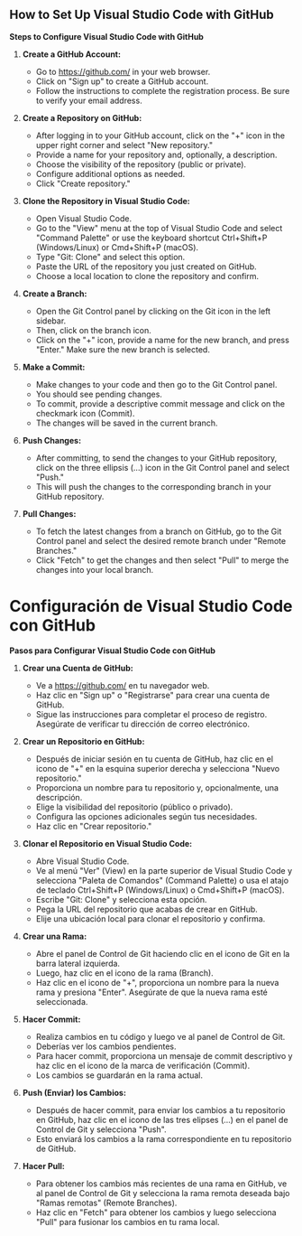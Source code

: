 ﻿## How to Set Up Visual Studio Code with GitHub


**Steps to Configure Visual Studio Code with GitHub**


1. **Create a GitHub Account:**
   - Go to https://github.com/ in your web browser.
   - Click on "Sign up" to create a GitHub account.
   - Follow the instructions to complete the registration process. Be sure to verify your email address.


2. **Create a Repository on GitHub:**
   - After logging in to your GitHub account, click on the "+" icon in the upper right corner and select "New repository."
   - Provide a name for your repository and, optionally, a description.
   - Choose the visibility of the repository (public or private).
   - Configure additional options as needed.
   - Click "Create repository."


3. **Clone the Repository in Visual Studio Code:**
   - Open Visual Studio Code.
   - Go to the "View" menu at the top of Visual Studio Code and select "Command Palette" or use the keyboard shortcut Ctrl+Shift+P (Windows/Linux) or Cmd+Shift+P (macOS).
   - Type "Git: Clone" and select this option.
   - Paste the URL of the repository you just created on GitHub.
   - Choose a local location to clone the repository and confirm.


4. **Create a Branch:**
   - Open the Git Control panel by clicking on the Git icon in the left sidebar.
   - Then, click on the branch icon.
   - Click on the "+" icon, provide a name for the new branch, and press "Enter." Make sure the new branch is selected.


5. **Make a Commit:**
   - Make changes to your code and then go to the Git Control panel.
   - You should see pending changes.
   - To commit, provide a descriptive commit message and click on the checkmark icon (Commit).
   - The changes will be saved in the current branch.


6. **Push Changes:**
   - After committing, to send the changes to your GitHub repository, click on the three ellipsis (...) icon in the Git Control panel and select "Push."
   - This will push the changes to the corresponding branch in your GitHub repository.


7. **Pull Changes:**
   - To fetch the latest changes from a branch on GitHub, go to the Git Control panel and select the desired remote branch under "Remote Branches."
   - Click "Fetch" to get the changes and then select "Pull" to merge the changes into your local branch.




# Configuración de Visual Studio Code con GitHub


**Pasos para Configurar Visual Studio Code con GitHub**


1. **Crear una Cuenta de GitHub:**
   - Ve a https://github.com/ en tu navegador web.
   - Haz clic en "Sign up" o "Registrarse" para crear una cuenta de GitHub.
   - Sigue las instrucciones para completar el proceso de registro. Asegúrate de verificar tu dirección de correo electrónico.


2. **Crear un Repositorio en GitHub:**
   - Después de iniciar sesión en tu cuenta de GitHub, haz clic en el icono de "+" en la esquina superior derecha y selecciona "Nuevo repositorio."
   - Proporciona un nombre para tu repositorio y, opcionalmente, una descripción.
   - Elige la visibilidad del repositorio (público o privado).
   - Configura las opciones adicionales según tus necesidades.
   - Haz clic en "Crear repositorio."


3. **Clonar el Repositorio en Visual Studio Code:**
   - Abre Visual Studio Code.
   - Ve al menú "Ver" (View) en la parte superior de Visual Studio Code y selecciona "Paleta de Comandos" (Command Palette) o usa el atajo de teclado Ctrl+Shift+P (Windows/Linux) o Cmd+Shift+P (macOS).
   - Escribe "Git: Clone" y selecciona esta opción.
   - Pega la URL del repositorio que acabas de crear en GitHub.
   - Elije una ubicación local para clonar el repositorio y confirma.


4. **Crear una Rama:**
   - Abre el panel de Control de Git haciendo clic en el icono de Git en la barra lateral izquierda.
   - Luego, haz clic en el icono de la rama (Branch).
   - Haz clic en el icono de "+", proporciona un nombre para la nueva rama y presiona "Enter". Asegúrate de que la nueva rama esté seleccionada.


5. **Hacer Commit:**
   - Realiza cambios en tu código y luego ve al panel de Control de Git.
   - Deberías ver los cambios pendientes.
   - Para hacer commit, proporciona un mensaje de commit descriptivo y haz clic en el icono de la marca de verificación (Commit).
   - Los cambios se guardarán en la rama actual.


6. **Push (Enviar) los Cambios:**
   - Después de hacer commit, para enviar los cambios a tu repositorio en GitHub, haz clic en el icono de las tres elipses (...) en el panel de Control de Git y selecciona "Push".
   - Esto enviará los cambios a la rama correspondiente en tu repositorio de GitHub.


7. **Hacer Pull:**
   - Para obtener los cambios más recientes de una rama en GitHub, ve al panel de Control de Git y selecciona la rama remota deseada bajo "Ramas remotas" (Remote Branches).
   - Haz clic en "Fetch" para obtener los cambios y luego selecciona "Pull" para fusionar los cambios en tu rama local.